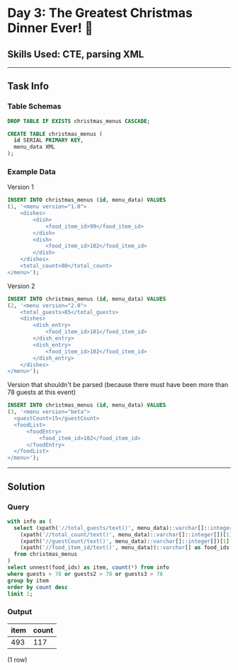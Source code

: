 # Day 3: The Greatest Christmas Dinner Ever! 🍗

## Skills Used: CTE, parsing XML

----

## Task Info

### Table Schemas

```sql
DROP TABLE IF EXISTS christmas_menus CASCADE;

CREATE TABLE christmas_menus (
  id SERIAL PRIMARY KEY,
  menu_data XML
);
```

### Example Data

Version 1
```sql
INSERT INTO christmas_menus (id, menu_data) VALUES
(1, '<menu version="1.0">
    <dishes>
        <dish>
            <food_item_id>99</food_item_id>
        </dish>
        <dish>
            <food_item_id>102</food_item_id>
        </dish>
    </dishes>
    <total_count>80</total_count>
</menu>');
```

Version 2
```sql
INSERT INTO christmas_menus (id, menu_data) VALUES
(2, '<menu version="2.0">
    <total_guests>85</total_guests>
    <dishes>
        <dish_entry>
            <food_item_id>101</food_item_id>
        </dish_entry>
        <dish_entry>
            <food_item_id>102</food_item_id>
        </dish_entry>
    </dishes>
</menu>');
```

Version that shouldn't be parsed (because there must have been more than 78 guests at this event)
```sql
INSERT INTO christmas_menus (id, menu_data) VALUES
(3, '<menu version="beta">
  <guestCount>15</guestCount>
  <foodList>
      <foodEntry>
          <food_item_id>102</food_item_id>
      </foodEntry>
  </foodList>
</menu>');
```

----

## Solution

### Query

```sql
with info as (
  select (xpath('//total_guests/text()', menu_data)::varchar[]::integer[])[1] as guests,
    (xpath('//total_count/text()', menu_data)::varchar[]::integer[])[1] as guests2,
    (xpath('//guestCount/text()', menu_data)::varchar[]::integer[])[1] as guests3,
    (xpath('//food_item_id/text()', menu_data))::varchar[] as food_ids
  from christmas_menus
)
select unnest(food_ids) as item, count(*) from info
where guests > 78 or guests2 > 78 or guests3 > 78
group by item
order by count desc
limit 1;
```

### Output

| item | count |
------|-------
 493  |   117
 
(1 row)
